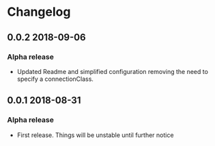 # Changelog

## 0.0.2 2018-09-06

### Alpha release

- Updated Readme and simplified configuration removing the need to specify a connectionClass.


## 0.0.1 2018-08-31

### Alpha release

- First release. Things will be unstable until further notice
